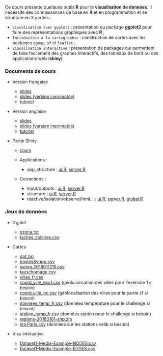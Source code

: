 
Ce cours présente quelques outils **R** pour la **visualisation de données**. Il nécessite des connaissances de base en **R** et en programmation et se structure en 3 parties :

* `Visualisation avec ggplot2` : présentation du package **ggplot2** pour faire des représentations graphiques avec **R** ;
* `Introduction à la cartographie` : construction de cartes avec les packages `ggmap`, `sf` et `leaflet` ;
* `Visualisation interactive` : présentation de packages qui permettent de faire facilement des graphes interactifs, des tableaux de bord ou des applications web (**shiny**).



### Documents de cours

- Version française
    * [slides](pres_visu.pdf)
    * [slides (version imprimable)](pres_visu_article.pdf)
    * [tutoriel](https://lrouviere.github.io/TUTO_VISU/)
    
- Version anglaise
    * [slides](pres_dataviz.pdf)
    * [slides (version imprimable)](pres_dataviz_article.pdf)
    * [tutoriel](https://lrouviere.github.io/TUTO_DATAVIZ/)
    
- Partie Shiny
    * [cours](pres_shiny.pdf)
    * Applications :
        * app_structure : [ui.R](SHINY_APP/app_structure/ui.R), [server.R](SHINY_APP/app_structure/server.R)
        
    * Corrections :
        * input/outputs : [ui.R](SHINY_APP/app_input_output_correction/ui.R), [server.R](SHINY_APP/app_input_output_correction/server.R)
        * structure : [ui.R](SHINY_APP/app_structure_correction/ui.R), [server.R](SHINY_APP/app_structure_correction/server.R)
        * reactive/isolation/observe/html... : [ui.R](SHINY_APP/app_plus_loin/ui.R), [server.R](SHINY_APP/app_plus_loin/server.R), [global.R](SHINY_APP/app_plus_loin/global.R)
      
    


<!---
- [slides au format rapport](pres_R_article1.pdf)
--->



### Jeux de données

- Ggplot
  - [ozone.txt](ozone.txt)
  - [taches_solaires.csv](taches_solaires.csv)
  
- Cartes
  - [dpt.zip](dpt.zip)
  - [postesSynop.csv](postesSynop.csv)
  - [synop.2018011215.csv](synop.2018011215.csv)
  - [tauxchomage.csv](tauxchomage.csv)
  - [villes_fr.csv](villes_fr.csv)
  - [coord_ville_exo1.csv](coord_ville_exo1.csv) (géolocalisation des villes pour l'exercice 1 si besoin)
  - [coord_ville_nc.csv](coord_ville_nc.csv) (géolocalisation des villes pour la partie sf si besoin)
  - [donnees_temp_fr.csv](donnees_temp_fr.csv) (données température pour le challenge si besoin)
  - [station_temp_fr.csv](station_temp_fr.csv) (données station pour le challenge si besoin)
  - [regions-20180101-shp.zip](https://www.data.gouv.fr/fr/datasets/contours-des-regions-francaises-sur-openstreetmap/#_)
  - [sta.Paris.csv](sta.Paris.csv) (données sur les stations velib si besoin)
  
- Visu intéractive
  - [Dataset1-Media-Example-NODES.csv](Dataset1-Media-Example-NODES.csv)
  - [Dataset1-Media-Example-EDGES.csv](Dataset1-Media-Example-EDGES.csv)
  
  
  
